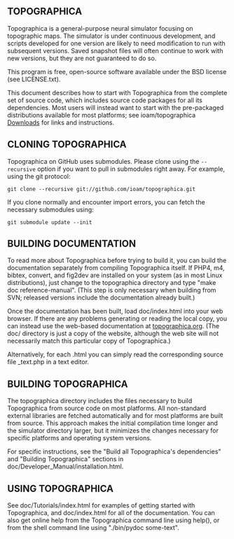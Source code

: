 ## TOPOGRAPHICA

Topographica is a general-purpose neural simulator focusing on topographic maps.  The simulator is under continuous development, and scripts developed for one version are likely to need modification to run with subsequent versions.  Saved snapshot files will often continue to work with new versions, but they are not guaranteed to do so.

This program is free, open-source software available under the BSD license (see LICENSE.txt).


This document describes how to start with Topographica from the complete set of source code, which includes source code packages for all its dependencies.  Most users will instead want to start with the pre-packaged distributions available for most platforms; see ioam/topographica [Downloads](http://github.com/ioam/topographica/downloads) for links and instructions.

## CLONING TOPOGRAPHICA

Topographica on GitHub uses submodules. Please clone using the ``--recursive`` option if you want to pull in submodules right away. For example, using the git protocol:

```git clone --recursive git://github.com/ioam/topographica.git```

If you clone normally and encounter import errors, you can fetch the necessary submodules using:

```git submodule update --init```

## BUILDING DOCUMENTATION

To read more about Topographica before trying to build it, you can build the documentation separately from compiling Topographica itself. If PHP4, m4, bibtex, convert, and fig2dev are installed on your system (as in most Linux distributions), just change to the topographica directory and type "make doc reference-manual".  (This step is only necessary when building from SVN; released versions include the documentation already built.)

Once the documentation has been built, load doc/index.html into your web browser.  If there are any problems generating or reading the local copy, you can instead use the web-based documentation at [topographica.org](http://topographica.org).  (The doc/ directory is just a copy of the website, although the web site will not necessarily match this particular copy of Topographica.)

Alternatively, for each <file>.html you can simply read the corresponding source file <file>_text.php in a text editor.

## BUILDING TOPOGRAPHICA

The topographica directory includes the files necessary to build Topographica from source code on most platforms.  All non-standard external libraries are fetched automatically and for most platforms are built from source.  This approach makes the initial compilation time longer and the simulator directory larger, but it minimizes the changes necessary for specific platforms and operating system versions.

For specific instructions, see the "Build all Topographica's dependencies" and "Building Topographica" sections in doc/Developer_Manual/installation.html.


## USING TOPOGRAPHICA

See doc/Tutorials/index.html for examples of getting started with Topographica, and doc/index.html for all of the documentation.  You can also get online help from the Topographica command line using help(), or from the shell command line using "./bin/pydoc some-text".

